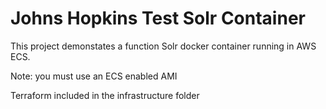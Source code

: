 # Johns Hopkins Test Solr Container

This project demonstates a function Solr docker container running in AWS ECS. 

Note: you must use an ECS enabled AMI

Terraform included in the infrastructure folder
